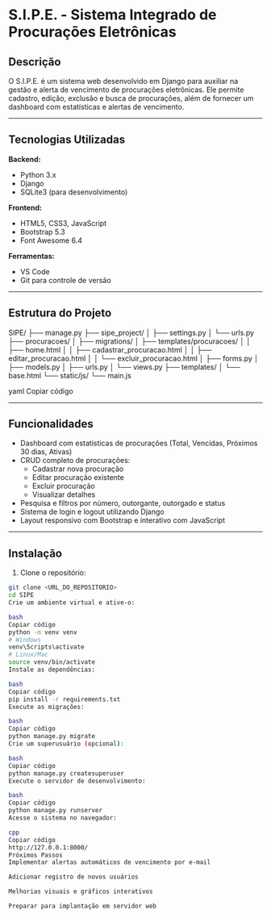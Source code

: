 # S.I.P.E. - Sistema Integrado de Procurações Eletrônicas

## Descrição
O S.I.P.E. é um sistema web desenvolvido em Django para auxiliar na gestão e alerta de vencimento de procurações eletrônicas. Ele permite cadastro, edição, exclusão e busca de procurações, além de fornecer um dashboard com estatísticas e alertas de vencimento.

---

## Tecnologias Utilizadas

**Backend:**
- Python 3.x
- Django
- SQLite3 (para desenvolvimento)

**Frontend:**
- HTML5, CSS3, JavaScript
- Bootstrap 5.3
- Font Awesome 6.4

**Ferramentas:**
- VS Code
- Git para controle de versão

---

## Estrutura do Projeto

SIPE/
├── manage.py
├── sipe_project/
│ ├── settings.py
│ └── urls.py
├── procuracoes/
│ ├── migrations/
│ ├── templates/procuracoes/
│ │ ├── home.html
│ │ ├── cadastrar_procuracao.html
│ │ ├── editar_procuracao.html
│ │ └── excluir_procuracao.html
│ ├── forms.py
│ ├── models.py
│ ├── urls.py
│ └── views.py
├── templates/
│ └── base.html
└── static/js/
└── main.js

yaml
Copiar código

---

## Funcionalidades

- Dashboard com estatísticas de procurações (Total, Vencidas, Próximos 30 dias, Ativas)
- CRUD completo de procurações:
  - Cadastrar nova procuração
  - Editar procuração existente
  - Excluir procuração
  - Visualizar detalhes
- Pesquisa e filtros por número, outorgante, outorgado e status
- Sistema de login e logout utilizando Django
- Layout responsivo com Bootstrap e interativo com JavaScript

---

## Instalação

1. Clone o repositório:
```bash
git clone <URL_DO_REPOSITORIO>
cd SIPE
Crie um ambiente virtual e ative-o:

bash
Copiar código
python -m venv venv
# Windows
venv\Scripts\activate
# Linux/Mac
source venv/bin/activate
Instale as dependências:

bash
Copiar código
pip install -r requirements.txt
Execute as migrações:

bash
Copiar código
python manage.py migrate
Crie um superusuário (opcional):

bash
Copiar código
python manage.py createsuperuser
Execute o servidor de desenvolvimento:

bash
Copiar código
python manage.py runserver
Acesse o sistema no navegador:

cpp
Copiar código
http://127.0.0.1:8000/
Próximos Passos
Implementar alertas automáticos de vencimento por e-mail

Adicionar registro de novos usuários

Melhorias visuais e gráficos interativos

Preparar para implantação em servidor web

